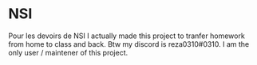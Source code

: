 # NSI
Pour les devoirs de NSI
I actually made this project to tranfer homework from home to class and back. Btw my discord is reza0310#0310. I am the only user / maintener of this project. 
